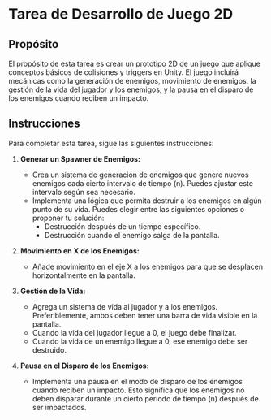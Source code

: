# Tarea de Desarrollo de Juego 2D

## Propósito
El propósito de esta tarea es crear un prototipo 2D de un juego que aplique conceptos básicos de colisiones y triggers en Unity. El juego incluirá mecánicas como la generación de enemigos, movimiento de enemigos, la gestión de la vida del jugador y los enemigos, y la pausa en el disparo de los enemigos cuando reciben un impacto.

## Instrucciones
Para completar esta tarea, sigue las siguientes instrucciones:

1. **Generar un Spawner de Enemigos:**
   - Crea un sistema de generación de enemigos que genere nuevos enemigos cada cierto intervalo de tiempo (n). Puedes ajustar este intervalo según sea necesario.
   - Implementa una lógica que permita destruir a los enemigos en algún punto de su vida. Puedes elegir entre las siguientes opciones o proponer tu solución:
     - Destrucción después de un tiempo específico.
     - Destrucción cuando el enemigo salga de la pantalla.

2. **Movimiento en X de los Enemigos:**
   - Añade movimiento en el eje X a los enemigos para que se desplacen horizontalmente en la pantalla.

3. **Gestión de la Vida:**
   - Agrega un sistema de vida al jugador y a los enemigos. Preferiblemente, ambos deben tener una barra de vida visible en la pantalla.
   - Cuando la vida del jugador llegue a 0, el juego debe finalizar.
   - Cuando la vida de un enemigo llegue a 0, ese enemigo debe ser destruido.

4. **Pausa en el Disparo de los Enemigos:**
   - Implementa una pausa en el modo de disparo de los enemigos cuando reciben un impacto. Esto significa que los enemigos no deben disparar durante un cierto período de tiempo (n) después de ser impactados.


